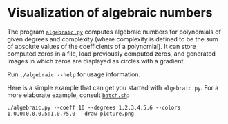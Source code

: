 # Visualization of algebraic numbers

The program [`algebraic.py`](./algebraic.py) computes algebraic numbers for polynomials of given degrees and complexity (where complexity is defined to be the sum of absolute values of the coefficients of a polynomial). It can store computed zeros in a file, load previously computed zeros, and generated images in which zeros are displayed as circles with a gradient.

Run `./algebraic --help` for usage information.

Here is a simple example that can get you started with `algebraic.py`. For a more elaborate example, consult [`batch.sh`](./batch.sh):

    ./algebraic.py --coeff 10 --degrees 1,2,3,4,5,6 --colors 1,0,0:0,0,0.5:1,0.75,0 --draw picture.png
